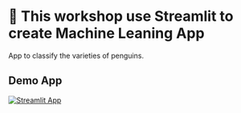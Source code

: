 # 🍑 This workshop use Streamlit to create Machine Leaning App


App to classify the varieties of penguins.

## Demo App

[![Streamlit App](https://static.streamlit.io/badges/streamlit_badge_black_white.svg)](https://workshop-app-ml.streamlit.app/)


